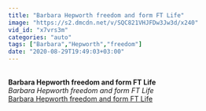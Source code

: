 ```yaml
---
title: "Barbara Hepworth freedom and form FT Life"
image: "https://s2.dmcdn.net/v/SQC821VHJFDw3Jw3d/x240"
vid_id: "x7vrs3m"
categories: "auto"
tags: ["Barbara","Hepworth","freedom"]
date: "2020-08-29T19:49:03+03:00"
---
```

<br><b>Barbara Hepworth freedom and form FT Life</b><br> <i>Barbara Hepworth freedom and form FT Life</i><br> <u>Barbara Hepworth freedom and form FT Life</u>
